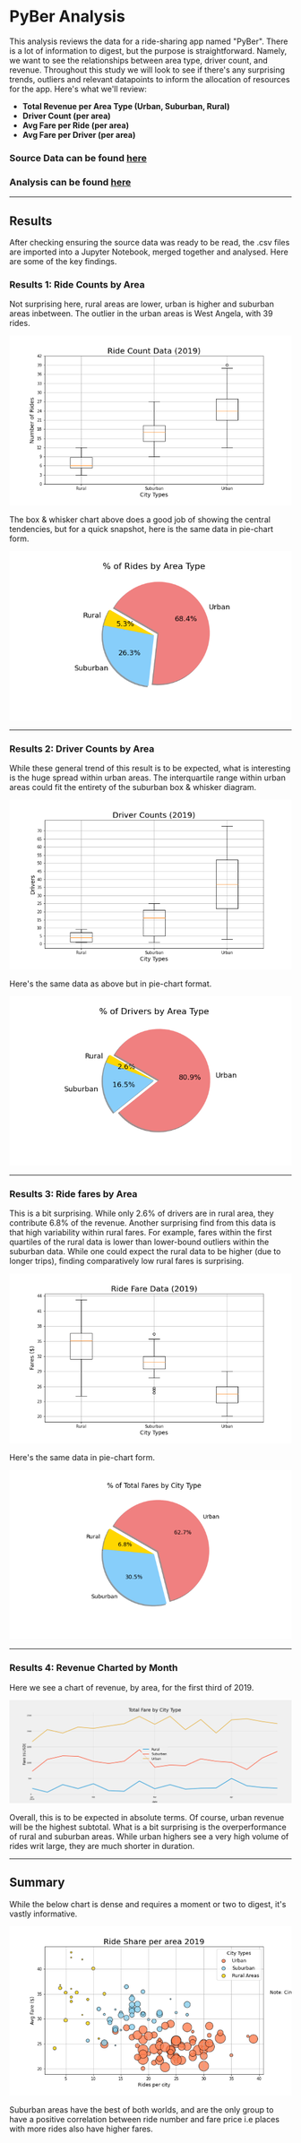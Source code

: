 # PyBer Analysis

This analysis reviews the data for a ride-sharing app named "PyBer". There is a lot of information to digest, but the purpose is straightforward. Namely, we want to see the relationships between area type, driver count, and revenue. Throughout this study we will look to see if there's any surprising trends, outliers and relevant datapoints to inform the allocation of resources for the app. Here's what we'll review:
<br />

* **Total Revenue per Area Type (Urban, Suburban, Rural)**
* **Driver Count (per area)**
* **Avg Fare per Ride (per area)**
* **Avg Fare per Driver (per area)**


### Source Data can be found [here](https://github.com/carlosjennings1991/PyBer_Analysis/blob/main/Resources/PyBer_ride_data.csv)
### Analysis can be found [here](https://github.com/carlosjennings1991/PyBer_Analysis/blob/main/PyBer_Challenge_starter_code.ipynb)
---

## Results

After checking ensuring the source data was ready to be read, the .csv files are imported into a Jupyter Notebook, merged together and analysed. Here are some of the key findings. 

### Results 1: Ride Counts by Area

Not surprising here, rural areas are lower, urban is higher and suburban areas inbetween. 
The outlier in the urban areas is West Angela, with 39 rides.

![ride count boxplot](https://github.com/carlosjennings1991/PyBer_Analysis/blob/main/Resources/Fig2.png)

The box & whisker chart above does a good job of showing the central tendencies, but for a quick snapshot, here is the same data in pie-chart form. 

![ride count piechart](https://github.com/carlosjennings1991/PyBer_Analysis/blob/main/Resources/Fig6.png)

---

### Results 2: Driver Counts by Area

While these general trend of this result is to be expected, what is interesting is the huge spread within urban areas. The interquartile range within urban areas could fit the entirety of the suburban box & whisker diagram. 

![driver count boxplot](https://github.com/carlosjennings1991/PyBer_Analysis/blob/main/Resources/Fig4.png)

Here's the same data as above but in pie-chart format. 

![driver count piechart](https://github.com/carlosjennings1991/PyBer_Analysis/blob/main/Resources/Fig7.png)

---

### Results 3: Ride fares by Area

This is a bit surprising. While only 2.6% of drivers are in rural area, they contribute 6.8% of the revenue. Another surprising find from this data is that high variability within rural fares. For example, fares within the first quartiles of the rural data is lower than lower-bound outliers within the suburban data. While one could expect the rural data to be higher (due to longer trips), finding comparatively low rural fares is surprising. 

![revenue boxplot](https://github.com/carlosjennings1991/PyBer_Analysis/blob/main/Resources/Fig3.png)

Here's the same data in pie-chart form. 

![revenue_piechart](https://github.com/carlosjennings1991/PyBer_Analysis/blob/main/Resources/Fig5.png)

---

### Results 4: Revenue Charted by Month

Here we see a chart of revenue, by area, for the first third of 2019. 

![revenue line chart](https://github.com/carlosjennings1991/PyBer_Analysis/blob/main/Resources/Fig8.png)

Overall, this is to be expected in absolute terms. Of course, urban revenue will be the highest subtotal. What is a bit surprising is the overperformance of rural and suburban areas. While urban highers see a very high volume of rides writ large, they are much shorter in duration. 

---
## Summary

While the below chart is dense and requires a moment or two to digest, it's vastly informative. 

![composite scatterplot](https://github.com/carlosjennings1991/PyBer_Analysis/blob/main/Resources/Fig1.png)

Suburban areas have the best of both worlds, and are the only group to have a positive correlation between ride number and fare price i.e places with more rides also have higher fares. 
